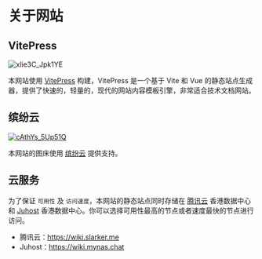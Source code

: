 # 关于网站

## VitePress

![xlie3C_Jpk1YE](https://slark-blog.s3.bitiful.net/xlie3C_Jpk1YE.png)

本网站使用 [VitePress](https://vitepress.dev/) 构建，VitePress 是一个基于 Vite 和 Vue 的静态站点生成器，提供了快速的，轻量的，现代的网站内容模板引擎，非常适合技术文档网站。

## 缤纷云

[![cAthYs_5Up51Q](https://slark-blog.s3.bitiful.net/cAthYs_5Up51Q.png)](https://bitiful-contents.s3.bitiful.net/images/Background-logo.png?w=1280&fm=webp)

本网站的图床使用 [缤纷云](https://www.bitiful.com/) 提供支持。

## 云服务

为了保证 `可用性` 及 `访问速度`，本网站的静态站点同时存储在 [腾讯云](https://cloud.tencent.com/) 香港数据中心和 [Juhost](https://members.juhost.com/aff.php?aff=142
) 香港数据中心。你可以选择可用性最高的节点或者速度最快的节点进行访问。

- 腾讯云：https://wiki.slarker.me
- Juhost：https://wiki.mynas.chat


